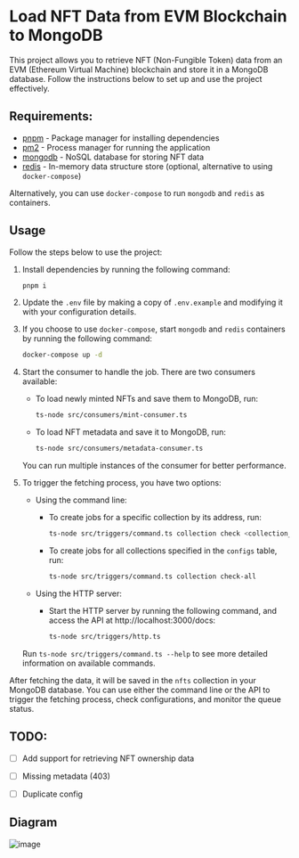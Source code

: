 # Load NFT Data from EVM Blockchain to MongoDB

This project allows you to retrieve NFT (Non-Fungible Token) data from an EVM (Ethereum Virtual Machine) blockchain and store it in a MongoDB database. Follow the instructions below to set up and use the project effectively.

## Requirements:

- [pnpm](https://pnpm.io/installation) - Package manager for installing dependencies
- [pm2](https://pm2.keymetrics.io/docs/usage/quick-start/) - Process manager for running the application
- [mongodb](https://docs.mongodb.com/manual/installation/) - NoSQL database for storing NFT data
- [redis](https://redis.io/topics/quickstart) - In-memory data structure store (optional, alternative to using `docker-compose`)

Alternatively, you can use `docker-compose` to run `mongodb` and `redis` as containers.

## Usage

Follow the steps below to use the project:

1. Install dependencies by running the following command:
   ```bash
   pnpm i
   ```

2. Update the `.env` file by making a copy of `.env.example` and modifying it with your configuration details.

3. If you choose to use `docker-compose`, start `mongodb` and `redis` containers by running the following command:
   ```bash
   docker-compose up -d
   ```

4. Start the consumer to handle the job. There are two consumers available:
   - To load newly minted NFTs and save them to MongoDB, run:
     ```bash
     ts-node src/consumers/mint-consumer.ts
     ```
   - To load NFT metadata and save it to MongoDB, run:
     ```bash
     ts-node src/consumers/metadata-consumer.ts
     ```
   You can run multiple instances of the consumer for better performance.

5. To trigger the fetching process, you have two options:

   - Using the command line:
     - To create jobs for a specific collection by its address, run:
       ```bash
       ts-node src/triggers/command.ts collection check <collection_address>
       ```
     - To create jobs for all collections specified in the `configs` table, run:
       ```bash
       ts-node src/triggers/command.ts collection check-all
       ```

   - Using the HTTP server:
     - Start the HTTP server by running the following command, and access the API at http://localhost:3000/docs:
       ```bash
       ts-node src/triggers/http.ts
       ```

   Run `ts-node src/triggers/command.ts --help` to see more detailed information on available commands.

After fetching the data, it will be saved in the `nfts` collection in your MongoDB database. You can use either the command line or the API to trigger the fetching process, check configurations, and monitor the queue status.

## TODO:
- [ ] Add support for retrieving NFT ownership data

- [ ] Missing metadata (403)
- [ ] Duplicate config

## Diagram

![image](https://github.com/letieu/nft-indexer/assets/53562817/ea45ef07-f8f7-40c0-846d-26ec502c10f3)
